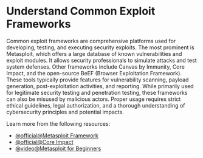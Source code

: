 # Understand Common Exploit Frameworks

Common exploit frameworks are comprehensive platforms used for developing, testing, and executing security exploits. The most prominent is Metasploit, which offers a large database of known vulnerabilities and exploit modules. It allows security professionals to simulate attacks and test system defenses. Other frameworks include Canvas by Immunity, Core Impact, and the open-source BeEF (Browser Exploitation Framework). These tools typically provide features for vulnerability scanning, payload generation, post-exploitation activities, and reporting. While primarily used for legitimate security testing and penetration testing, these frameworks can also be misused by malicious actors. Proper usage requires strict ethical guidelines, legal authorization, and a thorough understanding of cybersecurity principles and potential impacts.

Learn more from the following resources:

- [@official@Metasploit Framework](https://www.metasploit.com/)
- [@official@Core Impact](https://www.coresecurity.com/)
- [@video@Metasploit for Beginners](https://www.youtube.com/watch?v=8lR27r8Y_ik)
